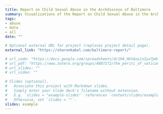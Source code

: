 ```yaml
---
title: Report on Child Sexual Abuse in the Archdiocese of Baltimore
summary: Visualizations of the Report on Child Sexual Abuse in the Archdiocese of Baltimore
tags:
- abuse
- data
- all
date: ""

# Optional external URL for project (replaces project detail page).
external_link: "https://sharonkabel.com/baltimore-report/"

# url_code: "https://docs.google.com/spreadsheets/d/1H4_HUtAuLCoIyo7pOnmTLSg5bv4K_adLuo98Yx-yW3A/edit?usp=share_link"
# url_pdf: "https://www.zotero.org/groups/4887272/the_periti_of_vatican_ii/library"
# url_slides: ""
# url_video: ""   
    
# Slides (optional).
#   Associate this project with Markdown slides.
#   Simply enter your slide deck's filename without extension.
#   E.g. `slides = "example-slides"` references `content/slides/example-slides.md`.
#   Otherwise, set `slides = ""`.
slides: example
---
```


